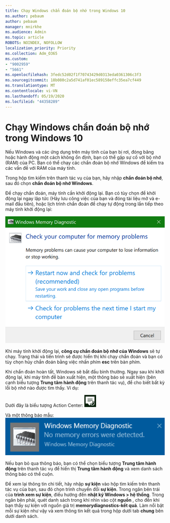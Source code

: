 ```yaml
---
title: Chạy Windows chẩn đoán bộ nhớ trong Windows 10
ms.author: pebaum
author: pebaum
manager: mnirkhe
ms.audience: Admin
ms.topic: article
ROBOTS: NOINDEX, NOFOLLOW
localization_priority: Priority
ms.collection: Adm_O365
ms.custom:
- "9002959"
- "5661"
ms.openlocfilehash: 3fedc52d02f1f70743429d0313eda0361306c3f3
ms.sourcegitcommit: 18b080c2a5d741af01ec589158effc35ea7cf449
ms.translationtype: MT
ms.contentlocale: vi-VN
ms.lasthandoff: 05/19/2020
ms.locfileid: "44358289"
---
```

# <a name="run-windows-memory-diagnostics-in-windows-10"></a>Chạy Windows chẩn đoán bộ nhớ trong Windows 10

Nếu Windows và các ứng dụng trên máy tính của bạn bị rơi, đóng băng hoặc hành động một cách không ổn định, bạn có thể gặp sự cố với bộ nhớ (RAM) của PC. Bạn có thể chạy các chẩn đoán bộ nhớ Windows để kiểm tra các vấn đề với RAM của máy tính.

Trong hộp tìm kiếm trên thanh tác vụ của bạn, hãy nhập **chẩn đoán bộ nhớ**, sau đó chọn **chẩn đoán bộ nhớ Windows**. 

Để chạy chẩn đoán, máy tính cần khởi động lại. Bạn có tùy chọn để khởi động lại ngay lập tức (Hãy lưu công việc của bạn và đóng tài liệu mở và e-mail đầu tiên), hoặc lịch trình chẩn đoán để chạy tự động trong lần tiếp theo máy tính khởi động lại:

![Chẩn đoán bộ nhớ Windows](media/windows-memory-diagnostic.png)

Khi máy tính khởi động lại, **công cụ chẩn đoán bộ nhớ của Windows** sẽ tự chạy. Trạng thái và tiến trình sẽ được hiển thị khi chạy chẩn đoán và bạn có tùy chọn hủy chẩn đoán bằng việc nhấn phím **esc** trên bàn phím.

Khi chẩn đoán hoàn tất, Windows sẽ bắt đầu bình thường.
Ngay sau khi khởi động lại, khi máy tính để bàn xuất hiện, một thông báo sẽ xuất hiện (bên cạnh biểu tượng **Trung tâm hành động** trên thanh tác vụ), để cho biết bất kỳ lỗi bộ nhớ nào được tìm thấy. Ví dụ:

Dưới đây là biểu tượng Action Center: ![Biểu tượng Trung tâm hành động](media/action-center-icon.png) 

Và một thông báo mẫu: ![Không có lỗi bộ nhớ](media/no-memory-errors.png)

Nếu bạn bỏ qua thông báo, bạn có thể chọn biểu tượng **Trung tâm hành động** trên thanh tác vụ để hiển thị **Trung tâm hành động** và xem danh sách thông báo có thể cuộn.

Để xem lại thông tin chi tiết, hãy nhập **sự kiện** vào hộp tìm kiếm trên thanh tác vụ của bạn, sau đó chọn trình chuyển đổi **sự kiện**. Trong ngăn bên trái của **trình xem sự kiện**, điều hướng đến **nhật ký Windows > hệ thống**. Trong ngăn bên phải, quét danh sách trong khi nhìn vào cột **nguồn** , cho đến khi bạn thấy sự kiện với nguồn giá trị **memorydiagnostics-kết quả**. Làm nổi bật mỗi sự kiện như vậy và xem thông tin kết quả trong hộp dưới tab **chung** bên dưới danh sách.
